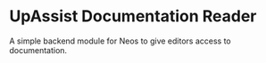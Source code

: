 # UpAssist Documentation Reader

A simple backend module for Neos to give editors access to documentation.
